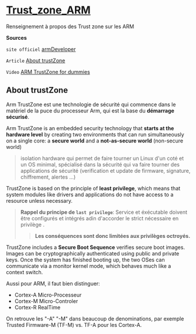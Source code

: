 # <ins>Trust_zone_ARM </ins>

Renseignement à propos des Trust zone sur les ARM

**Sources**

``site officiel`` [armDeveloper](https://developer.arm.com/ip-products/security-ip/trustzone)

``Article`` [About trustZone](https://www.microcontrollertips.com/embedded-security-brief-arm-trustzone-explained/)

``Video`` [ARM TrustZone for dummies](https://www.youtube.com/watch?v=ecBByjwny3s)

## About trustZone

Arm TrustZone est une technologie de sécurité qui commence dans le matériel de la puce du processeur Arm, qui est la base du **démarrage sécurisé**.

Arm TrustZone is an embedded security technology that **starts at the hardware level** by creating two environments that can run simultaneously on a single core: a **secure world** and a **not-as-secure world** (non-secure world)

>isolation hardware qui permet de faire tourner un Linux d'un coté et un OS minimal, spécialisé dans la sécurité qui va faire tourner des applications de sécurité (verification et update de firmware, signature, chiffrement, alertes ...)

TrustZone is based on the principle of **least privilege**, which means that system modules like drivers and applications do not have access to a resource unless necessary.

> **Rappel du principe de ``last privilege``**:
Service et éxécutable doivent être configurés et intégrés adin d'accorder le strict nécessaire en privilège .
>> **Les conséquences sont donc limitées aux privilèges octroyés.**

TrustZone includes a **Secure Boot Sequence** verifies secure boot images. Images can be cryptographically authenticated using public and private keys. Once the system has finished booting up, the two OSes can communicate via a monitor kernel mode, which behaves much like a context switch.

Aussi pour ARM, il faut bien distinguer:
* Cortex-A  Micro-Processeur
*	Cortex-M Micro-Controler
*	Cortex-R RealTime

On retrouve les "-A" "-M" dans beaucoup de denominations, par exemple Trusted Firmware-M (TF-M)  vs.  TF-A pour les Cortex-A.
